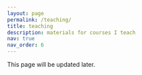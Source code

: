 ```yaml
---
layout: page
permalink: /teaching/
title: teaching
description: materials for courses I teach
nav: true
nav_order: 6
---
```


This page will be updated later.
